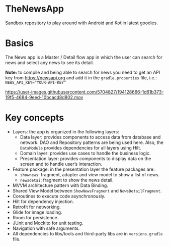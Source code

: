 # TheNewsApp
Sandbox repository to play around with Android and Kotlin latest goodies.

# Basics
The News app is a Master / Detail flow app in which the user can search for news and select any news to see its detail.

**Note:** to compile and being able to search for news you need to get an API key from https://newsapi.org and add it in the `gradle.properties` file, i.e.: `NEWS_API_KEY=“YOUR-API-KEY”`


https://user-images.githubusercontent.com/5704827/194128666-1d61b373-19f5-4684-9eed-10bcacd8d802.mov

# Key concepts
* Layers: the app is organized in the following layers:
	* Data layer: provides components to access data from database and network. DAO and Repository patterns are being used here. Also, the `DataModule` provides dependencies for all layers using Hilt.
	* Domain layer: provides use cases to handle the business logic.
	* Presentation layer: provides components to display data on the screen and to handle user’s interaction.
* Feature package: in the presentation layer the feature packages are:
	* `shownews`: fragment, adapter and view model to show a list of news.
	* `newsdetai`: fragment to show the news detail.
* MVVM architecture pattern with Data Binding.
* Shared View Model between `ShowNewsFragment` and `NewsDetailFragment`.
* Coroutines to execute code asynchronously.
* Hilt for dependency injection.
* Retrofit for networking.
* Glide for image loading.
* Room for persistence.
* JUnit and Mockito for unit testing.
* Navigation with safe arguments.
* All dependencies to libs/tools and third-party libs are in `versions.gradle` file.
